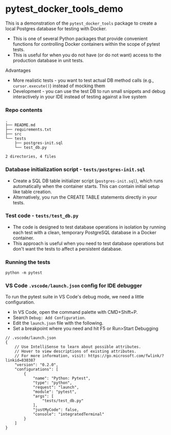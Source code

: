 # pytest_docker_tools_demo

This is a demonstration of the `pytest_docker_tools` package to create a local Postgres database for testing with Docker.
* This is one of several Python packages that provide convenient functions for controlling Docker containers within the scope of pytest tests.
* This is useful for when you do not have (or do not want) access to the production database in unit tests.

Advantages
* More realistic tests - you want to test actual DB method calls (e.g., `cursor.execute()`) instead of mocking them
* Development - you can use the test DB to run small snippets and debug interactively in your IDE instead of testing against a live system

### Repo contents

```
.
├── README.md
├── requirements.txt
├── src
└── tests
    ├── postgres-init.sql
    └── test_db.py

2 directories, 4 files
```

### Database initialization script - `tests/postgres-init.sql`
* Create a SQL DB table initializer script (`postgres-init.sql`), which runs automatically when the container starts. This can contain initial setup like table creation.
* Alternatively, you run the CREATE TABLE statements directly in your tests.

### Test code - `tests/test_db.py`
* The code is designed to test database operations in isolation by running each test with a clean, temporary PostgreSQL database in a Docker container.
* This approach is useful when you need to test database operations but don't want the tests to affect a persistent database.

### Running the tests
`python -m pytest`

### VS Code `.vscode/launch.json` config for IDE debugger
To run the pytest suite in VS Code's debug mode, we need a little configuration.
* In VS Code, open the command palette with CMD+Shift+P.
* Search `Debug: Add Configuration`.
* Edit the `launch.json` file with the following.
* Set a breakpoint where you need and hit F5 or Run>Start Debugging

```
// .vscode/launch.json
{
    // Use IntelliSense to learn about possible attributes.
    // Hover to view descriptions of existing attributes.
    // For more information, visit: https://go.microsoft.com/fwlink/?linkid=830387
    "version": "0.2.0",
    "configurations": [
        {
            "name": "Python: Pytest",
            "type": "python",
            "request": "launch",
            "module": "pytest",
            "args": [
                "tests/test_db.py"
            ],
            "justMyCode": false,
            "console": "integratedTerminal"
        }
    ]
}
```
